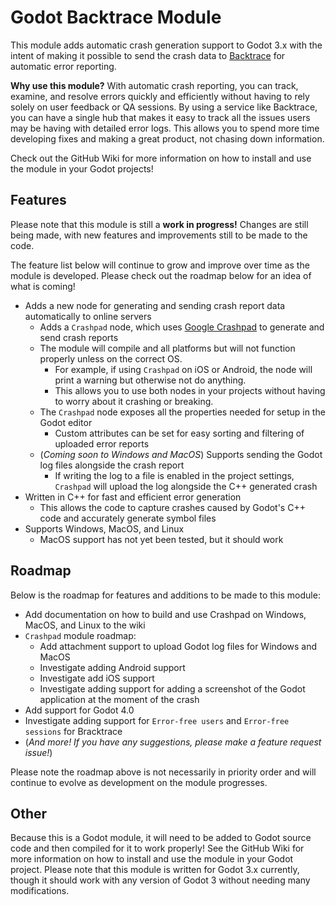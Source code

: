 # Godot Backtrace Module

This module adds automatic crash generation support to Godot 3.x with the intent of making it possible to send the crash data to [Backtrace](https://backtrace.io/) for automatic error reporting.

**Why use this module?** With automatic crash reporting, you can track, examine, and resolve errors quickly and efficiently without having to rely solely on user feedback or QA sessions. By using a service like Backtrace, you can have a single hub that makes it easy to track all the issues users may be having with detailed error logs. This allows you to spend more time developing fixes and making a great product, not chasing down information.

Check out the GitHub Wiki for more information on how to install and use the module in your Godot projects!

## Features

Please note that this module is still a **work in progress!** Changes are still being made, with new features and improvements still to be made to the code.

The feature list below will continue to grow and improve over time as the module is developed. Please check out the roadmap below for an idea of what is coming!

* Adds a new node for generating and sending crash report data automatically to online servers
  * Adds a `Crashpad` node, which uses [Google Crashpad](https://chromium.googlesource.com/crashpad/crashpad/) to generate and send crash reports
  * The module will compile and all platforms but will not function properly unless on the correct OS.
    * For example, if using `Crashpad` on iOS or Android, the node will print a warning but otherwise not do anything.
    * This allows you to use both nodes in your projects without having to worry about it crashing or breaking.
  * The `Crashpad` node exposes all the properties needed for setup in the Godot editor
    * Custom attributes can be set for easy sorting and filtering of uploaded error reports
  * (*Coming soon to Windows and MacOS*) Supports sending the Godot log files alongside the crash report
    * If writing the log to a file is enabled in the project settings, `Crashpad` will upload the log alongside the C++ generated crash
* Written in C++ for fast and efficient error generation
  * This allows the code to capture crashes caused by Godot's C++ code and accurately generate symbol files
* Supports Windows, MacOS, and Linux
  * MacOS support has not yet been tested, but it should work

## Roadmap

Below is the roadmap for features and additions to be made to this module:

* Add documentation on how to build and use Crashpad on Windows, MacOS, and Linux to the wiki
* `Crashpad` module roadmap:
  * Add attachment support to upload Godot log files for Windows and MacOS
  * Investigate adding Android support
  * Investigate add iOS support
  * Investigate adding support for adding a screenshot of the Godot application at the moment of the crash
* Add support for Godot 4.0
* Investigate adding support for `Error-free users` and `Error-free sessions` for Bracktrace
* (*And more! If you have any suggestions, please make a feature request issue!*)

Please note the roadmap above is not necessarily in priority order and will continue to evolve as development on the module progresses.

## Other

Because this is a Godot module, it will need to be added to Godot source code and then compiled for it to work properly! See the GitHub Wiki for more information on how to install and use the module in your Godot project. Please note that this module is written for Godot 3.x currently, though it should work with any version of Godot 3 without needing many modifications.

